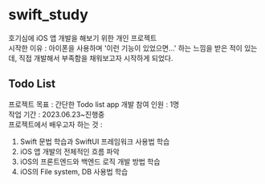 # swift_study
호기심에 iOS 앱 개발을 해보기 위한 개인 프로젝트  
시작한 이유 : 아이폰을 사용하며 '이런 기능이 있었으면...' 하는 느낌을 받은 적이 있는데, 직접 개발해서 부족함을 채워보고자 시작하게 되었다.  

## Todo List
프로젝트 목표 : 간단한 Todo list app 개발
참여 인원 : 1명  
작업 기간 : 2023.06.23~진행중  
프로젝트에서 배우고자 하는 것 :
1. Swift 문법 학습과 SwiftUI 프레임워크 사용법 학습
2. iOS 앱 개발의 전체적인 흐름 파악
3. iOS의 프론트엔드와 백엔드 로직 개발 방법 학습
4. iOS의 File system, DB 사용법 학습

